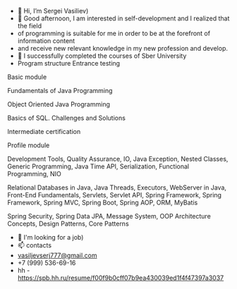 - 👋 Hi, I’m Sergei Vasiliev)
- 👀 Good afternoon, I am interested in self-development and I realized that the field 
- of programming is suitable for me in order to be at the forefront of information content 
- and receive new relevant knowledge in my new profession and develop.
- 🌱 I successfully completed the courses of Sber University
- Program structure
Entrance testing

Basic module

Fundamentals of Java Programming

Object Oriented Java Programming

Basics of SQL. Challenges and Solutions

Intermediate certification

Profile module

Development Tools, Quality Assurance, IO, Java Exception,
Nested Classes, Generic Programming, Java Time API,
Serialization, Functional Programming, NIO

Relational Databases in Java, Java Threads, Executors,
WebServer in Java, Front-End Fundamentals, Servlets, 
Servlet API, Spring Framework, Spring Framework,
Spring MVC, Spring Boot, Spring AOP, ORM, MyBatis

Spring Security, Spring Data JPA,
Message System, OOP Architecture Concepts,
Design Patterns, Core Patterns

- 💞️ I'm looking for a job)
- 📫 contacts 
-  vasiljevserj777@gmail.com
- +7 (999) 536-69-16
- hh - https://spb.hh.ru/resume/f00f9b0cff07b9ea430039ed1f4f47397a3037

<!---
svasiliev30/svasiliev30 is a ✨ special ✨ repository because its `README.md` (this file) appears on your GitHub profile.
You can click the Preview link to take a look at your changes.
--->
